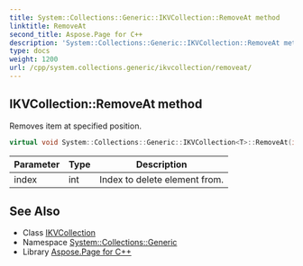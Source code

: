 ```yaml
---
title: System::Collections::Generic::IKVCollection::RemoveAt method
linktitle: RemoveAt
second_title: Aspose.Page for C++
description: 'System::Collections::Generic::IKVCollection::RemoveAt method. Removes item at specified position in C++.'
type: docs
weight: 1200
url: /cpp/system.collections.generic/ikvcollection/removeat/
---
```

## IKVCollection::RemoveAt method


Removes item at specified position.

```cpp
virtual void System::Collections::Generic::IKVCollection<T>::RemoveAt(int index) override
```


| Parameter | Type | Description |
| --- | --- | --- |
| index | int | Index to delete element from. |

## See Also

* Class [IKVCollection](../)
* Namespace [System::Collections::Generic](../../)
* Library [Aspose.Page for C++](../../../)
